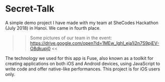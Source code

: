 # Secret-Talk
A simple demo project I have made with my team at SheCodes Hackathon (July 2018) in Hanoi. We came in fourth place.
>> Some pictures of our team in the event: https://drive.google.com/open?id=1MEw_lghI_eja1i2n7S9pjEV-O8dkupj0 <<


The technology we used for this app is Fuse, also known as a toolkit for creating applications on both iOS and Android devices, using JavaScript to write code and offer native-like performances.
This project is for iOS users only.

